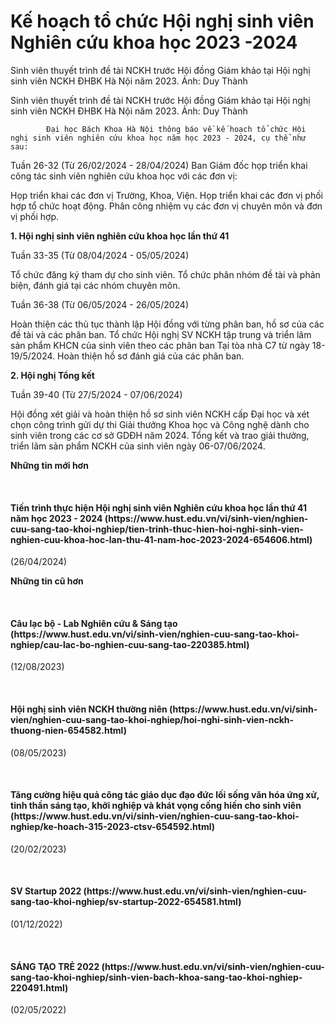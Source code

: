 # Kế hoạch tổ chức Hội nghị sinh viên Nghiên cứu khoa học 2023 -2024

Sinh viên thuyết trình đề tài NCKH trước Hội đồng Giám khảo tại Hội nghị sinh viên NCKH ĐHBK Hà Nội năm 2023. Ảnh: Duy Thành
<figcaption>Sinh viên thuyết trình đề tài NCKH trước Hội đồng Giám khảo tại Hội nghị sinh viên NCKH ĐHBK Hà Nội năm 2023. Ảnh: Duy Thành</figcaption>

            Đại học Bách Khoa Hà Nội thông báo về kế hoạch tổ chức Hội nghị sinh viên nghiên cứu khoa học năm học 2023 - 2024, cụ thể như sau:

Tuần 26-32 (Từ 26/02/2024 - 28/04/2024)
Ban Giám đốc họp triển khai công tác sinh viên nghiên cứu khoa học với các đơn vị:
	
Họp triển khai các đơn vị Trường, Khoa, Viện.
Họp triển khai các đơn vị phối hợp tổ chức hoạt động.
Phân công nhiệm vụ các đơn vị chuyên môn và đơn vị phối hợp.

**1. Hội nghị sinh viên nghiên cứu khoa học lần thứ 41**

Tuần 33-35 (Từ 08/04/2024 - 05/05/2024)
	
Tổ chức đăng ký tham dự cho sinh viên.
Tổ chức phân nhóm đề tài và phản biện, đánh giá tại các nhóm chuyên môn.

Tuần 36-38 (Từ 06/05/2024 - 26/05/2024)
	
Hoàn thiện các thủ tục thành lập Hội đồng với từng phân ban, hồ sơ của các đề tài và các phân ban.
Tổ chức Hội nghị SV NCKH tập trung và triển lãm sản phẩm KHCN của sinh viên theo các phân ban Tại tòa nhà C7 từ ngày 18-19/5/2024.
Hoàn thiện hồ sơ đánh giá của các phân ban.

**2. Hội nghị Tổng kết**

Tuần 39-40 (Từ 27/5/2024 - 07/06/2024)
	
Hội đồng xét giải và hoàn thiện hồ sơ sinh viên NCKH cấp Đại học và xét chọn công trình gửi dự thi Giải thưởng Khoa học và Công nghệ dành cho sinh viên trong các cơ sở GDĐH năm 2024.
Tổng kết và trao giải thưởng, triển lãm sản phẩm NCKH của sinh viên ngày 06-07/06/2024.

**Những tin mới hơn**

 
<h4>Tiến trình thực hiện Hội nghị sinh viên Nghiên cứu khoa học lần thứ 41 năm học 2023 - 2024 (https://www.hust.edu.vn/vi/sinh-vien/nghien-cuu-sang-tao-khoi-nghiep/tien-trinh-thuc-hien-hoi-nghi-sinh-vien-nghien-cuu-khoa-hoc-lan-thu-41-nam-hoc-2023-2024-654606.html)</h4>
(26/04/2024)

**Những tin cũ hơn**

 
<h4>Câu lạc bộ - Lab Nghiên cứu &amp; Sáng tạo (https://www.hust.edu.vn/vi/sinh-vien/nghien-cuu-sang-tao-khoi-nghiep/cau-lac-bo-nghien-cuu-sang-tao-220385.html)</h4>
(12/08/2023)

 
<h4>Hội nghị sinh viên NCKH thường niên (https://www.hust.edu.vn/vi/sinh-vien/nghien-cuu-sang-tao-khoi-nghiep/hoi-nghi-sinh-vien-nckh-thuong-nien-654582.html)</h4>
(08/05/2023)

 
<h4>Tăng cường hiệu quả công tác giáo dục đạo đức lối sống văn hóa ứng xử, tinh thần sáng tạo, khởi nghiệp và khát vọng cống hiến cho sinh viên (https://www.hust.edu.vn/vi/sinh-vien/nghien-cuu-sang-tao-khoi-nghiep/ke-hoach-315-2023-ctsv-654592.html)</h4>
(20/02/2023)

 
<h4>SV Startup 2022 (https://www.hust.edu.vn/vi/sinh-vien/nghien-cuu-sang-tao-khoi-nghiep/sv-startup-2022-654581.html)</h4>
(01/12/2022)

 
<h4>SÁNG TẠO TRẺ 2022 (https://www.hust.edu.vn/vi/sinh-vien/nghien-cuu-sang-tao-khoi-nghiep/sinh-vien-bach-khoa-sang-tao-khoi-nghiep-220491.html)</h4>
(02/05/2022)
